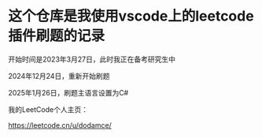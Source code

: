# 这个仓库是我使用vscode上的leetcode插件刷题的记录

开始时间是2023年3月27日，此时我正在备考研究生中

2024年12月24日，重新开始刷题

2025年1月26日，刷题主语言设置为C#

我的LeetCode个人主页：

https://leetcode.cn/u/dodamce/